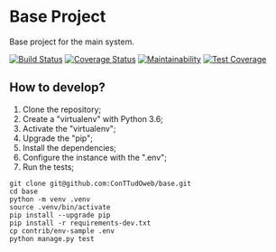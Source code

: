 # Base Project

Base project for the main system.

[![Build Status](https://travis-ci.org/ConTTudOweb/base.svg?branch=master)](https://travis-ci.org/ConTTudOweb/base)
[![Coverage Status](https://coveralls.io/repos/github/ConTTudOweb/base/badge.svg?branch=master)](https://coveralls.io/github/ConTTudOweb/base?branch=master)
[![Maintainability](https://api.codeclimate.com/v1/badges/3c44b09f7d30c31f5c39/maintainability)](https://codeclimate.com/github/ConTTudOweb/base/maintainability)
[![Test Coverage](https://api.codeclimate.com/v1/badges/3c44b09f7d30c31f5c39/test_coverage)](https://codeclimate.com/github/ConTTudOweb/base/test_coverage)

## How to develop?

1. Clone the repository;
2. Create a "virtualenv" with Python 3.6;
3. Activate the "virtualenv";
4. Upgrade the "pip";
5. Install the dependencies;
6. Configure the instance with the ".env";
7. Run the tests;

```console
git clone git@github.com:ConTTudOweb/base.git
cd base
python -m venv .venv
source .venv/bin/activate
pip install --upgrade pip
pip install -r requirements-dev.txt
cp contrib/env-sample .env
python manage.py test
```
